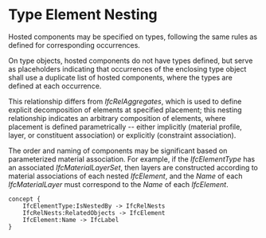 Type Element Nesting
====================

Hosted components may be specified on types, following the same rules as defined for corresponding occurrences.

On type objects, hosted components do not have types defined, but serve as placeholders indicating that occurrences of the enclosing type object shall use a duplicate list of hosted components, where the types are defined at each occurrence.

This relationship differs from _IfcRelAggregates_, which is used to define explicit decomposition of elements at specified placement; this nesting relationship indicates an arbitrary composition of elements, where placement is defined parametrically -- either implicitly (material profile, layer, or constituent association) or explicitly (constraint association).

The order and naming of components may be significant based on parameterized material association. For example, if the _IfcElementType_ has an associated _IfcMaterialLayerSet_, then layers are constructed according to material associations of each nested _IfcElement_, and the _Name_ of each _IfcMaterialLayer_ must correspond to the _Name_ of each _IfcElement_.

```
concept {
    IfcElementType:IsNestedBy -> IfcRelNests
    IfcRelNests:RelatedObjects -> IfcElement
    IfcElement:Name -> IfcLabel
}
```
